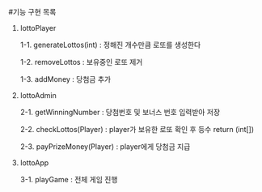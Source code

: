 #기능 구현 목록

1. lottoPlayer

   1-1. generateLottos(int) : 정해진 개수만큼 로또를 생성한다

   1-2. removeLottos : 보유중인 로또 제거

   1-3. addMoney : 당첨금 추가

   

2. lottoAdmin

   2-1. getWinningNumber : 당첨번호 및 보너스 번호 입력받아 저장

   2-2. checkLottos(Player) : player가 보유한 로또 확인 후 등수 return (int[]) 

   2-3. payPrizeMoney(Player) : player에게 당첨금 지급

   

3. lottoApp

   3-1. playGame : 전체 게임 진행
